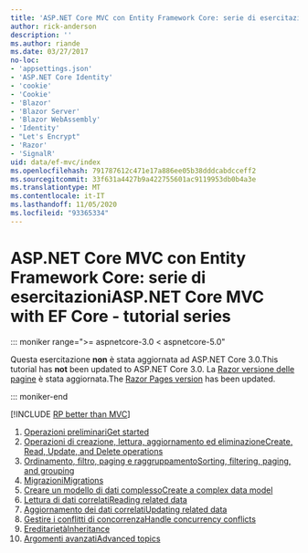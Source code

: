 ```yaml
---
title: 'ASP.NET Core MVC con Entity Framework Core: serie di esercitazioni'
author: rick-anderson
description: ''
ms.author: riande
ms.date: 03/27/2017
no-loc:
- 'appsettings.json'
- 'ASP.NET Core Identity'
- 'cookie'
- 'Cookie'
- 'Blazor'
- 'Blazor Server'
- 'Blazor WebAssembly'
- 'Identity'
- "Let's Encrypt"
- 'Razor'
- 'SignalR'
uid: data/ef-mvc/index
ms.openlocfilehash: 791787612c471e17a886ee05b38dddcabdcceff2
ms.sourcegitcommit: 33f631a4427b9a422755601ac9119953db0b4a3e
ms.translationtype: MT
ms.contentlocale: it-IT
ms.lasthandoff: 11/05/2020
ms.locfileid: "93365334"
---
```

# <a name="aspnet-core-mvc-with-ef-core---tutorial-series"></a><span data-ttu-id="b4dd4-102">ASP.NET Core MVC con Entity Framework Core: serie di esercitazioni</span><span class="sxs-lookup"><span data-stu-id="b4dd4-102">ASP.NET Core MVC with EF Core - tutorial series</span></span>

::: moniker range=">= aspnetcore-3.0 < aspnetcore-5.0"

<span data-ttu-id="b4dd4-103">Questa esercitazione **non** è stata aggiornata ad ASP.NET Core 3.0.</span><span class="sxs-lookup"><span data-stu-id="b4dd4-103">This tutorial has **not** been updated to ASP.NET Core 3.0.</span></span> <span data-ttu-id="b4dd4-104">La [ Razor versione delle pagine](xref:data/ef-rp/intro) è stata aggiornata.</span><span class="sxs-lookup"><span data-stu-id="b4dd4-104">The [Razor Pages version](xref:data/ef-rp/intro) has been updated.</span></span>

::: moniker-end

[!INCLUDE [RP better than MVC](../../includes/RP-EF/rp-over-mvc.md)]

1. [<span data-ttu-id="b4dd4-105">Operazioni preliminari</span><span class="sxs-lookup"><span data-stu-id="b4dd4-105">Get started</span></span>](xref:data/ef-mvc/intro)
1. [<span data-ttu-id="b4dd4-106">Operazioni di creazione, lettura, aggiornamento ed eliminazione</span><span class="sxs-lookup"><span data-stu-id="b4dd4-106">Create, Read, Update, and Delete operations</span></span>](xref:data/ef-mvc/crud)
1. [<span data-ttu-id="b4dd4-107">Ordinamento, filtro, paging e raggruppamento</span><span class="sxs-lookup"><span data-stu-id="b4dd4-107">Sorting, filtering, paging, and grouping</span></span>](xref:data/ef-mvc/sort-filter-page)
1. [<span data-ttu-id="b4dd4-108">Migrazioni</span><span class="sxs-lookup"><span data-stu-id="b4dd4-108">Migrations</span></span>](xref:data/ef-mvc/migrations)
1. [<span data-ttu-id="b4dd4-109">Creare un modello di dati complesso</span><span class="sxs-lookup"><span data-stu-id="b4dd4-109">Create a complex data model</span></span>](xref:data/ef-mvc/complex-data-model)
1. [<span data-ttu-id="b4dd4-110">Lettura di dati correlati</span><span class="sxs-lookup"><span data-stu-id="b4dd4-110">Reading related data</span></span>](xref:data/ef-mvc/read-related-data)
1. [<span data-ttu-id="b4dd4-111">Aggiornamento dei dati correlati</span><span class="sxs-lookup"><span data-stu-id="b4dd4-111">Updating related data</span></span>](xref:data/ef-mvc/update-related-data)
1. [<span data-ttu-id="b4dd4-112">Gestire i conflitti di concorrenza</span><span class="sxs-lookup"><span data-stu-id="b4dd4-112">Handle concurrency conflicts</span></span>](xref:data/ef-mvc/concurrency)
1. [<span data-ttu-id="b4dd4-113">Ereditarietà</span><span class="sxs-lookup"><span data-stu-id="b4dd4-113">Inheritance</span></span>](xref:data/ef-mvc/inheritance)
1. [<span data-ttu-id="b4dd4-114">Argomenti avanzati</span><span class="sxs-lookup"><span data-stu-id="b4dd4-114">Advanced topics</span></span>](xref:data/ef-mvc/advanced)

